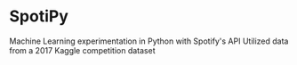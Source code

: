 # SpotiPy
Machine Learning experimentation in Python with Spotify's API
Utilized data from a 2017 Kaggle competition dataset
